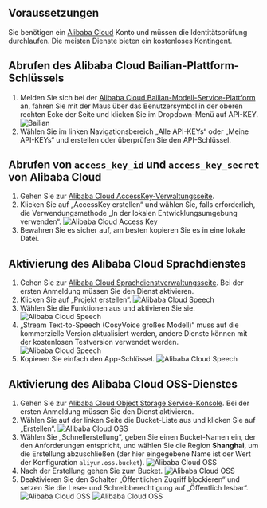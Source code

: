 ## Voraussetzungen
Sie benötigen ein [Alibaba Cloud](https://www.aliyun.com) Konto und müssen die Identitätsprüfung durchlaufen. Die meisten Dienste bieten ein kostenloses Kontingent.

## Abrufen des Alibaba Cloud Bailian-Plattform-Schlüssels
1. Melden Sie sich bei der [Alibaba Cloud Bailian-Modell-Service-Plattform](https://bailian.console.aliyun.com/) an, fahren Sie mit der Maus über das Benutzersymbol in der oberen rechten Ecke der Seite und klicken Sie im Dropdown-Menü auf API-KEY.
![Bailian](/docs/images/bailian_1.png)
2. Wählen Sie im linken Navigationsbereich „Alle API-KEYs“ oder „Meine API-KEYs“ und erstellen oder überprüfen Sie den API-Schlüssel.

## Abrufen von `access_key_id` und `access_key_secret` von Alibaba Cloud
1. Gehen Sie zur [Alibaba Cloud AccessKey-Verwaltungsseite](https://ram.console.aliyun.com/profile/access-keys).
2. Klicken Sie auf „AccessKey erstellen“ und wählen Sie, falls erforderlich, die Verwendungsmethode „In der lokalen Entwicklungsumgebung verwenden“.
![Alibaba Cloud Access Key](/docs/images/aliyun_accesskey_1.png)
3. Bewahren Sie es sicher auf, am besten kopieren Sie es in eine lokale Datei.

## Aktivierung des Alibaba Cloud Sprachdienstes
1. Gehen Sie zur [Alibaba Cloud Sprachdienstverwaltungsseite](https://nls-portal.console.aliyun.com/applist). Bei der ersten Anmeldung müssen Sie den Dienst aktivieren.
2. Klicken Sie auf „Projekt erstellen“.
![Alibaba Cloud Speech](/docs/images/aliyun_speech_1.png)
3. Wählen Sie die Funktionen aus und aktivieren Sie sie.
![Alibaba Cloud Speech](/docs/images/aliyun_speech_2.png)
4. „Stream Text-to-Speech (CosyVoice großes Modell)“ muss auf die kommerzielle Version aktualisiert werden, andere Dienste können mit der kostenlosen Testversion verwendet werden.
![Alibaba Cloud Speech](/docs/images/aliyun_speech_3.png)
5. Kopieren Sie einfach den App-Schlüssel.
![Alibaba Cloud Speech](/docs/images/aliyun_speech_4.png)

## Aktivierung des Alibaba Cloud OSS-Dienstes
1. Gehen Sie zur [Alibaba Cloud Object Storage Service-Konsole](https://oss.console.aliyun.com/overview). Bei der ersten Anmeldung müssen Sie den Dienst aktivieren.
2. Wählen Sie auf der linken Seite die Bucket-Liste aus und klicken Sie auf „Erstellen“.
![Alibaba Cloud OSS](/docs/images/aliyun_oss_1.png)
3. Wählen Sie „Schnellerstellung“, geben Sie einen Bucket-Namen ein, der den Anforderungen entspricht, und wählen Sie die Region **Shanghai**, um die Erstellung abzuschließen (der hier eingegebene Name ist der Wert der Konfiguration `aliyun.oss.bucket`).
![Alibaba Cloud OSS](/docs/images/aliyun_oss_2.png)
4. Nach der Erstellung gehen Sie zum Bucket.
![Alibaba Cloud OSS](/docs/images/aliyun_oss_3.png)
5. Deaktivieren Sie den Schalter „Öffentlichen Zugriff blockieren“ und setzen Sie die Lese- und Schreibberechtigung auf „Öffentlich lesbar“.
![Alibaba Cloud OSS](/docs/images/aliyun_oss_4.png)
![Alibaba Cloud OSS](/docs/images/aliyun_oss_5.png)